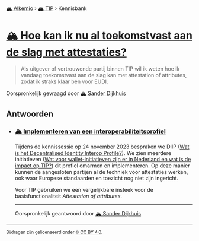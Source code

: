 [🏔️ Alkemio](https://welcome.alkem.io/) › [🏔️ TIP](https://alkem.io/tip/dashboard) › Kennisbank
# [🏔️ Hoe kan ik nu al toekomstvast aan de slag met attestaties?](https://alkem.io/tip/collaboration/hoekaniknualtoe-5296)
>Als uitgever of vertrouwende partij binnen TIP wil ik weten hoe ik vandaag toekomstvast aan de slag kan met attestation of attributes, zodat ik straks klaar ben voor EUDI.

Oorspronkelijk gevraagd door [🏔️ Sander Dijkhuis](https://alkem.io/user/sander-dijkhuis-3912)
## Antwoorden
- ### <a id="implementerenvanee-1722"></a> [🏔️ Implementeren van een interoperabiliteitsprofiel](https://alkem.io/tip/collaboration/hoekaniknualtoe-5296/posts/implementerenvanee-1722)
  Tijdens de kennissessie op 24 november 2023 bespraken we DIIP ([Wat is het Decentralised Identity Interop Profile?](https://alkem.io/tip/collaboration/watishetdecentral-4831)). We zien meerdere initiatieven ([Wat voor wallet-initiatieven zijn er in Nederland en wat is de impact op TIP?](https://alkem.io/tip/collaboration/watvoorwallet-init-2068)) dit profiel omarmen en implementeren. Op deze manier kunnen de aangesloten partijen al de techniek voor attestaties werken, ook waar Europese standaarden en toezicht nog niet zijn ingericht.
  
  Voor TIP gebruiken we een vergelijkbare insteek voor de basisfunctionaliteit *Attestation of attributes*.

  ***
  Oorspronkelijk geantwoord door [🏔️ Sander Dijkhuis](https://alkem.io/tip/collaboration/hoekaniknualtoe-5296/posts/implementerenvanee-1722)

* * *
<small>Bijdragen zijn gelicenseerd onder [🌐 CC BY 4.0](https://creativecommons.org/licenses/by/4.0/deed.nl).</small>
